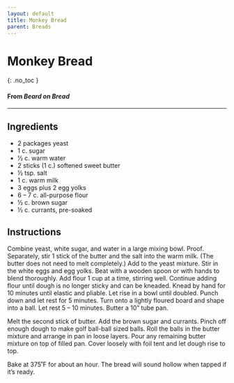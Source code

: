 ```yaml
---
layout: default
title: Monkey Bread
parent: Breads
---
```


# Monkey Bread
{: .no_toc }
#### From <i>Beard on Bread</i>

---

## Ingredients
<ul>
	<li>2 packages yeast</li>
	<li>1 c. sugar</li>
	<li>½ c. warm water</li>
	<li>2 sticks (1 c.) softened sweet butter</li>
	<li>½ tsp. salt</li>
	<li>1 c. warm milk</li>
	<li>3 eggs plus 2 egg yolks</li>
	<li>6 – 7 c. all-purpose flour</li>
	<li>½ c. brown sugar</li>
	<li>½ c. currants, pre-soaked</li>
</ul>

## Instructions
Combine yeast, white sugar, and water in a large mixing
bowl. Proof. Separately, stir 1 stick of the butter and the salt into the warm
milk. (The butter does not need to melt completely.) Add to the yeast mixture.
Stir in the white eggs and egg yolks. Beat with a wooden spoon or with hands to
blend thoroughly. Add flour 1 cup at a time, stirring well. Continue adding
flour until dough is no longer sticky and can be kneaded. Knead by hand for 10
minutes until elastic and pliable. Let rise in a bowl until doubled. Punch down
and let rest for 5 minutes. Turn onto a lightly floured board and shape into a
ball. Let rest 5 – 10 minutes. Butter a 10” tube pan.

Melt the second stick of butter. Add the brown sugar and
currants. Pinch off enough dough to make golf ball-ball sized balls. Roll the
balls in the butter mixture and arrange in pan in loose layers. Pour any
remaining butter mixture on top of filled pan. Cover loosely with foil tent and
let dough rise to top.

Bake at 375˚F for about an hour. The bread will sound hollow
when tapped if it’s ready.